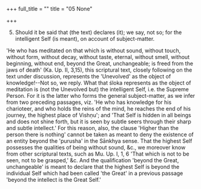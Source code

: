 +++
full_title = ""
title = "05 None"

+++


5. Should it be said that (the text) declares (it); we say, not so; for the intelligent Self (is meant), on account of subject-matter.

'He who has meditated on that which is without sound, without touch, without form, without decay, without taste, eternal, without smell, without beginning, without end, beyond the Great, unchangeable; is freed from the jaws of death' (Ka. Up. II, 3,15), this scriptural text, closely following on the text under discussion, represents the 'Unevolved' as the object of knowledge!--Not so, we reply. What that śloka represents as the object of meditation is (not the Unevolved but) the intelligent Self, i.e. the Supreme Person. For it is the latter who forms the general subject-matter, as we infer from two preceding passages, viz. 'He who has knowledge for his charioteer, and who holds the reins of the mind, he reaches the end of his journey, the highest place of Vishṇu'; and 'That Self is hidden in all beings and does not shine forth, but it is seen by subtle seers through their sharp and subtle intellect.' For this reason, also, the clause 'Higher than the person there is nothing' cannot be taken as meant to deny the existence of an entity beyond the 'purusha' in the Sānkhya sense. That the highest Self possesses the qualities of being without sound, &c., we moreover know from other scriptural texts, such as Mu. Up. I, 1, 6 'That which is not to be seen, not to be grasped,' &c. And the qualification 'beyond the Great, unchangeable' is meant to declare that the highest Self is beyond the individual Self which had been called 'the Great' in a previous passage 'beyond the intellect is the Great Self.'

